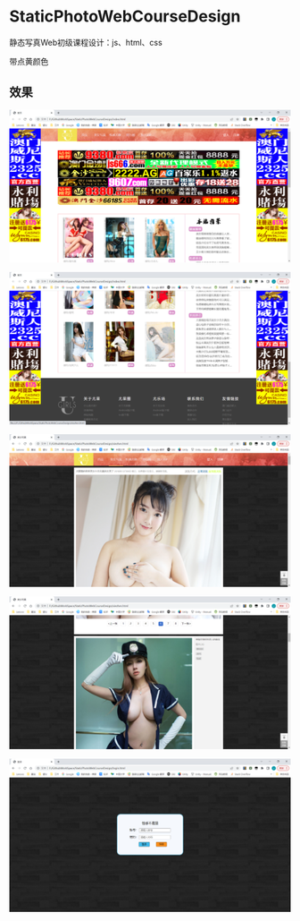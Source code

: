 # StaticPhotoWebCourseDesign
静态写真Web初级课程设计：js、html、css

带点黄颜色

## 效果

![](imgs/resultimg/1.png)

![](imgs/resultimg/2.png)

![](imgs/resultimg/3.png)

![](imgs/resultimg/4.png)

![](imgs/resultimg/5.png)

